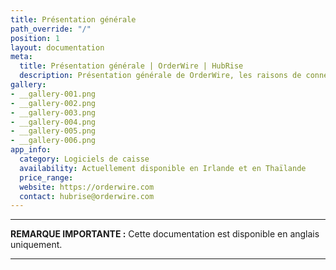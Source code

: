 ```yaml
---
title: Présentation générale
path_override: "/"
position: 1
layout: documentation
meta:
  title: Présentation générale | OrderWire | HubRise
  description: Présentation générale de OrderWire, les raisons de connecter OrderWire à HubRise et les fonctionnalités de l'intégration OrderWire avec HubRise. intégrer vous apps.
gallery:
- __gallery-001.png
- __gallery-002.png
- __gallery-003.png
- __gallery-004.png
- __gallery-005.png
- __gallery-006.png
app_info:
  category: Logiciels de caisse
  availability: Actuellement disponible en Irlande et en Thaïlande
  price_range: 
  website: https://orderwire.com
  contact: hubrise@orderwire.com
---
```


---

**REMARQUE IMPORTANTE :** Cette documentation est disponible <Link to="/apps/orderwire" addLocalePrefix={false}>en anglais uniquement</Link>.

---
